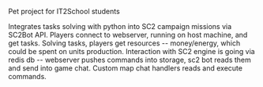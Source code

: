 Pet project for IT2School students

Integrates tasks solving with python into SC2 campaign missions via SC2Bot API.
Players connect to webserver, running on host machine, and get tasks. 
Solving tasks, players get resources -- money/energy, which could be spent on units production.
Interaction with SC2 engine is going via redis db -- webserver pushes commands into storage, sc2 bot reads them and send into game chat.
Custom map chat handlers reads and execute commands.